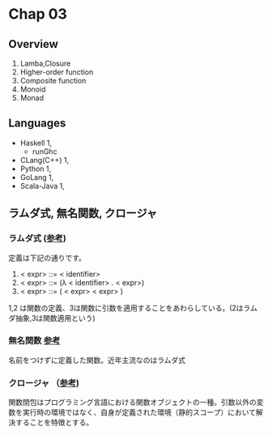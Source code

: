 Chap 03
===========


## Overview

1. Lamba,Closure
2. Higher-order function
3. Composite function
4. Monoid
5. Monad

## Languages

- Haskell 1,
  - runGhc
- CLang(C++) 1,
- Python  1,
- GoLang  1,
- Scala-Java  1,


## ラムダ式, 無名関数, クロージャ

### ラムダ式 ([参考](https://ja.wikipedia.org/wiki/%E3%83%A9%E3%83%A0%E3%83%80%E8%A8%88%E7%AE%97#.E5.AE.9A.E7.BE.A9))

定義は下記の通りです。

 1. < expr> ::= < identifier>
 2. < expr> ::= (λ < identifier> . < expr>)
 3. < expr> ::= ( < expr> < expr> )

1,2 は関数の定義、3は関数に引数を適用することをあわらしている。(2はラムダ抽象,3は関数適用という)

### 無名関数  [参考](https://ja.wikipedia.org/wiki/%E7%84%A1%E5%90%8D%E9%96%A2%E6%95%B0#.E7.84.A1.E5.90.8D.E9.96.A2.E6.95.B0.E3.81.AE.E7.89.B9.E5.BE.B4)

名前をつけずに定義した関数。近年主流なのはラムダ式

### クロージャ （[参考](https://ja.wikipedia.org/wiki/%E3%82%AF%E3%83%AD%E3%83%BC%E3%82%B8%E3%83%A3))

関数閉包はプログラミング言語における関数オブジェクトの一種。引数以外の変数を実行時の環境ではなく、自身が定義された環境（静的スコープ）において解決することを特徴とする。



##
